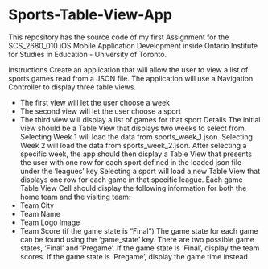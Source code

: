 # Sports-Table-View-App

This repository has the source code of my first Assignment for the SCS_2680_010 iOS Mobile Application Development 
inside Ontario Institute for Studies in Education - University of Toronto.


Instructions
Create an application that will allow the user to view a list of sports games read from a JSON file.
The application will use a Navigation Controller to display three table views.
- The first view will let the user choose a week
- The second view will let the user choose a sport
- The third view will display a list of games for that sport
Details
The initial view should be a Table View that displays two weeks to select from.
Selecting Week 1 will load the data from sports_week_1.json.
Selecting Week 2 will load the data from sports_week_2.json.
After selecting a specific week, the app should then display a Table View that presents the user
with one row for each sport defined in the loaded json file under the ‘leagues’ key
Selecting a sport will load a new Table View that displays one row for each game in that specific
league.
Each game Table View Cell should display the following information for both the home team and
the visiting team:
- Team City
- Team Name
- Team Logo Image
- Team Score (if the game state is “Final”)
The game state for each game can be found using the ‘game_state’ key. There are two possible
game states, ‘Final’ and ‘Pregame’. If the game state is ‘Final’, display the team scores. If the game
state is ‘Pregame’, display the game time instead.
